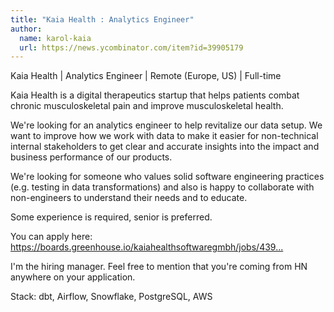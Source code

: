 ```yaml
---
title: "Kaia Health : Analytics Engineer"
author:
  name: karol-kaia
  url: https://news.ycombinator.com/item?id=39905179
---
```

Kaia Health | Analytics Engineer | Remote (Europe, US) | Full-time

Kaia Health is a digital therapeutics startup that helps patients combat chronic musculoskeletal pain and improve musculoskeletal health.

We&#x27;re looking for an analytics engineer to help revitalize our data setup. We want to improve how we work with data to make it easier for non-technical internal stakeholders to get clear and accurate insights into the impact and business performance of our products.

We&#x27;re looking for someone who values solid software engineering practices (e.g. testing in data transformations) and also is happy to collaborate with non-engineers to understand their needs and to educate.

Some experience is required, senior is preferred.

You can apply here: <a href="https:&#x2F;&#x2F;boards.greenhouse.io&#x2F;kaiahealthsoftwaregmbh&#x2F;jobs&#x2F;4396806005" rel="nofollow">https:&#x2F;&#x2F;boards.greenhouse.io&#x2F;kaiahealthsoftwaregmbh&#x2F;jobs&#x2F;439...</a>

I&#x27;m the hiring manager. Feel free to mention that you&#x27;re coming from HN anywhere on your application.

Stack: dbt, Airflow, Snowflake, PostgreSQL, AWS
